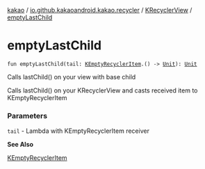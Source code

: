 [kakao](../../index.md) / [io.github.kakaoandroid.kakao.recycler](../index.md) / [KRecyclerView](index.md) / [emptyLastChild](./empty-last-child.md)

# emptyLastChild

`fun emptyLastChild(tail: `[`KEmptyRecyclerItem`](../-k-empty-recycler-item/index.md)`.() -> `[`Unit`](https://kotlinlang.org/api/latest/jvm/stdlib/kotlin/-unit/index.html)`): `[`Unit`](https://kotlinlang.org/api/latest/jvm/stdlib/kotlin/-unit/index.html)

Calls lastChild() on your view with base child

Calls lastChild() on your KRecyclerView and casts received item to KEmptyRecyclerItem

### Parameters

`tail` - Lambda with KEmptyRecyclerItem receiver

**See Also**

[KEmptyRecyclerItem](../-k-empty-recycler-item/index.md)

